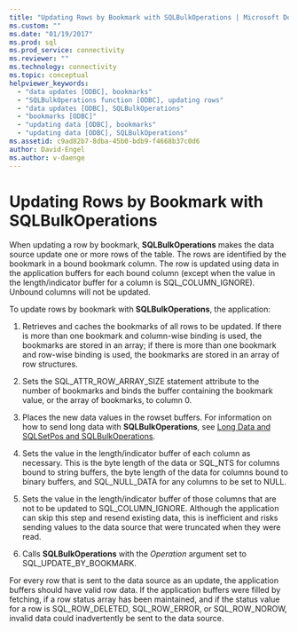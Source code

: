```yaml
---
title: "Updating Rows by Bookmark with SQLBulkOperations | Microsoft Docs"
ms.custom: ""
ms.date: "01/19/2017"
ms.prod: sql
ms.prod_service: connectivity
ms.reviewer: ""
ms.technology: connectivity
ms.topic: conceptual
helpviewer_keywords: 
  - "data updates [ODBC], bookmarks"
  - "SQLBulkOperations function [ODBC], updating rows"
  - "data updates [ODBC], SQLBulkOperations"
  - "bookmarks [ODBC]"
  - "updating data [ODBC], bookmarks"
  - "updating data [ODBC], SQLBulkOperations"
ms.assetid: c9ad82b7-8dba-45b0-bdb9-f4668b37c0d6
author: David-Engel
ms.author: v-daenge
---
```

# Updating Rows by Bookmark with SQLBulkOperations
When updating a row by bookmark, **SQLBulkOperations** makes the data source update one or more rows of the table. The rows are identified by the bookmark in a bound bookmark column. The row is updated using data in the application buffers for each bound column (except when the value in the length/indicator buffer for a column is SQL_COLUMN_IGNORE). Unbound columns will not be updated.  
  
 To update rows by bookmark with **SQLBulkOperations**, the application:  
  
1.  Retrieves and caches the bookmarks of all rows to be updated. If there is more than one bookmark and column-wise binding is used, the bookmarks are stored in an array; if there is more than one bookmark and row-wise binding is used, the bookmarks are stored in an array of row structures.  
  
2.  Sets the SQL_ATTR_ROW_ARRAY_SIZE statement attribute to the number of bookmarks and binds the buffer containing the bookmark value, or the array of bookmarks, to column 0.  
  
3.  Places the new data values in the rowset buffers. For information on how to send long data with **SQLBulkOperations**, see [Long Data and SQLSetPos and SQLBulkOperations](../../../odbc/reference/develop-app/long-data-and-sqlsetpos-and-sqlbulkoperations.md).  
  
4.  Sets the value in the length/indicator buffer of each column as necessary. This is the byte length of the data or SQL_NTS for columns bound to string buffers, the byte length of the data for columns bound to binary buffers, and SQL_NULL_DATA for any columns to be set to NULL.  
  
5.  Sets the value in the length/indicator buffer of those columns that are not to be updated to SQL_COLUMN_IGNORE. Although the application can skip this step and resend existing data, this is inefficient and risks sending values to the data source that were truncated when they were read.  
  
6.  Calls **SQLBulkOperations** with the *Operation* argument set to SQL_UPDATE_BY_BOOKMARK.  
  
 For every row that is sent to the data source as an update, the application buffers should have valid row data. If the application buffers were filled by fetching, if a row status array has been maintained, and if the status value for a row is SQL_ROW_DELETED, SQL_ROW_ERROR, or SQL_ROW_NOROW, invalid data could inadvertently be sent to the data source.
